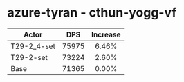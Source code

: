 # azure-tyran - cthun-yogg-vf
| Actor | DPS | Increase |
|---|:---:|:---:|
|T29-2_4-set|75975|6.46%|
|T29-2-set|73224|2.60%|
|Base|71365|0.00%|
